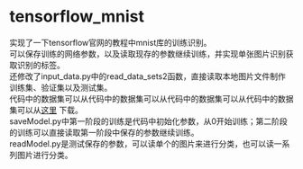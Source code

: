# tensorflow_mnist
实现了一下tensorflow官网的教程中mnist库的训练识别。
<br>可以保存训练的网络参数，以及读取现存的参数继续训练，并实现单张图片识别获取识别的标签。
<br>还修改了input_data.py中的read_data_sets2函数，直接读取本地图片文件制作训练集、验证集以及测试集。
<br>代码中的数据集可以从代码中的数据集可以从代码中的数据集可以从代码中的数据集可以从[这里](http://pan.baidu.com/s/1ctbTTG) 下载。
<br>saveModel.py中第一阶段的训练是代码中初始化参数，从0开始训练；第二阶段的训练可以直接读取第一阶段中保存的参数继续训练。
<br>readModel.py是测试保存的参数，可以读单个的图片来进行分类，也可以读一系列图片进行分类。
